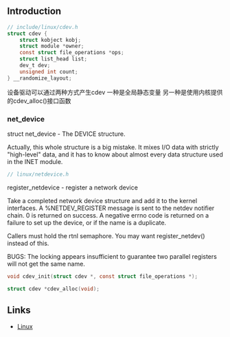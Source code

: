 ## Introduction

```c
// include/linux/cdev.h
struct cdev {
	struct kobject kobj;
	struct module *owner;
	const struct file_operations *ops;
	struct list_head list;
	dev_t dev;
	unsigned int count;
} __randomize_layout;
```
设备驱动可以通过两种方式产生cdev 一种是全局静态变量 另一种是使用内核提供的cdev_alloc()接口函数
### net_device

struct net_device - The DEVICE structure.

Actually, this whole structure is a big mistake.  It mixes I/O data with strictly "high-level" data, and it has to know about almost every data structure used in the INET module.


```c
// linux/netdevice.h

```


register_netdevice	- register a network device


Take a completed network device structure and add it to the kernel interfaces. 
A %NETDEV_REGISTER message is sent to the netdev notifier chain. 0 is returned on success. A negative errno code is returned on a failure to set up the device, or if the name is a duplicate.

Callers must hold the rtnl semaphore. You may want register_netdev() instead of this.

BUGS:
The locking appears insufficient to guarantee two parallel registers will not get the same name.

```c
void cdev_init(struct cdev *, const struct file_operations *);

struct cdev *cdev_alloc(void);
```


















## Links

- [Linux](/docs/CS/OS/Linux/Linux.md)






